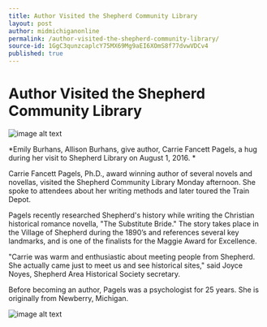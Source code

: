 ```yaml
---
title: Author Visited the Shepherd Community Library
layout: post
author: midmichiganonline
permalink: /author-visited-the-shepherd-community-library/
source-id: 1GgC3qunzcaplcY75MX69Mg9aEI6XOmS8f77dvwVDCv4
published: true
---
```

# Author Visited the Shepherd Community Library

![image alt text](../public/NN1SO6mfVG1foeX4Ht6ZZg_img_0.jpg)

*Emily Burhans, Allison Burhans, give author, Carrie Fancett Pagels, a hug during her visit to Shepherd Library on August 1, 2016. *

Carrie Fancett Pagels, Ph.D., award winning author of several novels and novellas, visited the Shepherd Community Library Monday afternoon. She spoke to attendees about her writing methods and later toured the Train Depot.

Pagels recently researched Shepherd's history while writing the Christian historical romance novella, "The Substitute Bride." The story takes place in the Village of Shepherd during the 1890’s and references several key landmarks, and is one of the finalists for the Maggie Award for Excellence.

"Carrie was warm and enthusiastic about meeting people from Shepherd. She actually came just to meet us and see historical sites," said Joyce Noyes, Shepherd Area Historical Society secretary.

Before becoming an author, Pagels was a psychologist for 25 years. She is originally from Newberry, Michigan.

![image alt text](../public/NN1SO6mfVG1foeX4Ht6ZZg_img_1.jpg)

